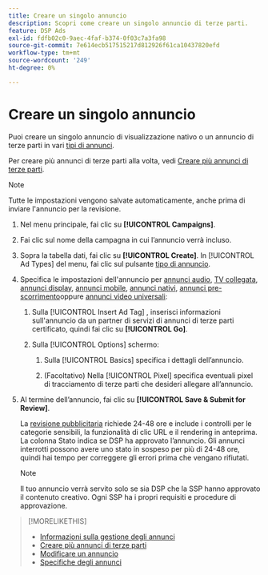 ```yaml
---
title: Creare un singolo annuncio
description: Scopri come creare un singolo annuncio di terze parti.
feature: DSP Ads
exl-id: fdfb02c0-9aec-4faf-b374-0f03c7a3fa98
source-git-commit: 7e614ecb517515217d812926f61ca10437820efd
workflow-type: tm+mt
source-wordcount: '249'
ht-degree: 0%

---
```


# Creare un singolo annuncio

Puoi creare un singolo annuncio di visualizzazione nativo o un annuncio di terze parti in vari [tipi di annunci](ad-about.md#ad-types).

Per creare più annunci di terze parti alla volta, vedi [Creare più annunci di terze parti](ad-create-multiple.md).

>[!NOTE]
>
>Tutte le impostazioni vengono salvate automaticamente, anche prima di inviare l&#39;annuncio per la revisione.

1. Nel menu principale, fai clic su **[!UICONTROL Campaigns]**.

1. Fai clic sul nome della campagna in cui l’annuncio verrà incluso.

1. Sopra la tabella dati, fai clic su **[!UICONTROL Create]**. In [!UICONTROL Ad Types] del menu, fai clic sul pulsante [tipo di annuncio](ad-about.md#ad-types).

1. Specifica le impostazioni dell&#39;annuncio per [annunci audio](ad-settings-audio.md), [TV collegata](ad-settings-connected-tv.md), [annunci display](ad-settings-display.md), [annunci mobile](ad-settings-mobile.md), [annunci nativi](ad-settings-native.md), [annunci pre-scorrimento](ad-settings-pre-roll.md)oppure [annunci video universali](ad-settings-universal-video.md):

   1. Sulla [!UICONTROL Insert Ad Tag] , inserisci informazioni sull&#39;annuncio da un partner di servizi di annunci di terze parti certificato, quindi fai clic su **[!UICONTROL Go]**.

   1. Sulla [!UICONTROL Options] schermo:

      1. Sulla [!UICONTROL Basics] specifica i dettagli dell’annuncio.

      1. (Facoltativo) Nella [!UICONTROL Pixel] specifica eventuali pixel di tracciamento di terze parti che desideri allegare all’annuncio.

1. Al termine dell’annuncio, fai clic su **[!UICONTROL Save & Submit for Review]**.

   La [revisione pubblicitaria](ad-about.md) richiede 24-48 ore e include i controlli per le categorie sensibili, la funzionalità di clic URL e il rendering in anteprima. La colonna Stato indica se DSP ha approvato l’annuncio. Gli annunci interrotti possono avere uno stato in sospeso per più di 24-48 ore, quindi hai tempo per correggere gli errori prima che vengano rifiutati.

   >[!NOTE]
   >
   >Il tuo annuncio verrà servito solo se sia DSP che la SSP hanno approvato il contenuto creativo. Ogni SSP ha i propri requisiti e procedure di approvazione.

>[!MORELIKETHIS]
>
>* [Informazioni sulla gestione degli annunci](ad-about.md)
>* [Creare più annunci di terze parti](ad-create-multiple.md)
>* [Modificare un annuncio](ad-edit.md)
>* [Specifiche degli annunci](ad-specs.md)

